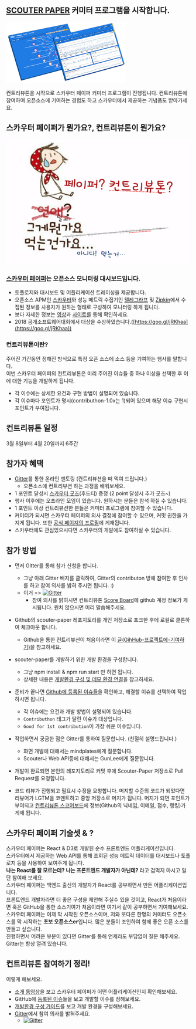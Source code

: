 ## [SCOUTER PAPER](https://github.com/scouter-contrib/scouter-paper) 커미터 프로그램을 시작합니다.
![이게 뭔가요?](./bg-small.png)

컨트리뷰톤을 시작으로 스카우터 페이퍼 커미터 프로그램이 진행됩니다. 
컨트리뷰톤에 참여하여 오픈소스에 기여하는 경험도 하고 스카우터에서 제공하는 기념품도 받아가세요. 

## 스카우터 페이퍼가 뭔가요?, 컨트리뷰톤이 뭔가요?
![이게 뭔가요?](./paper-is-not-food-small.png)

### [스카우터 페이퍼](https://scouter-contrib.github.io/scouter-paper/)는 오픈소스 모니터링 대시보드입니다.
 - 토폴로지와 대시보드 및 어플리케이션 트레이싱을 제공합니다.
 - 오픈소스 APM인 [스카우터](https://github.com/scouter-project/scouter)와 성능 메트릭 수집기인 [텔레그라프](https://www.influxdata.com/time-series-platform/telegraf/) 및 [Zipkin](https://zipkin.io/)에서 수집된 정보를 사용자가 원하는 형태로 구성하여 모니터링 하게 됩니다.
 - 보다 자세한 정보는 [영상](https://youtu.be/NjJ0dGhdIbU)과 [사이트](https://scouter-contrib.github.io/scouter-paper/)를 통해 확인하세요.
 - 2018 공개소프트웨어대회에서 대상을 수상하였습니다.([https://goo.gl/jRKhaa](https://goo.gl/jRKhaa))

### 컨트리뷰톤이란?
주어진 기간동안 정해진 방식으로 특정 오픈 소스에 소스 등을 기여하는 행사를 말합니다.  
이번 스카우터 페이퍼의 컨트리뷰톤은 미리 주어진 이슈들 중 하나 이상을 선택한 후 이에 대한 기능을 개발하게 됩니다.
 - 각 이슈에는 상세한 요건과 구현 방법이 설명되어 있습니다.
 - 각 이슈마다 포인트가 명시(contributhon-1.0x는 1)되어 있으며 해당 이슈 구현시 포인트가 부여됩니다.

## 컨트리뷰톤 일정
3월 8일부터 4월 20일까지 6주간

## 참가자 혜택
 - [Gitter](https://gitter.im/paper-contributhon/community?utm_source=share-link&utm_medium=link&utm_campaign=share-link)를 통한 온라인 멘토링 (컨트리뷰션을 떠 먹여 드립니다.)
   - 오픈소스에 컨트리뷰션 하는 과정을 배워보세요.
 - 1 포인트 달성시 [스카우터 굿즈](./scouter-goods.md)(후드티) 증정 (2 point 달성시 추가 굿즈~)
 - 행사 이후에는 오프라인 모임이 있습니다. 원하시는 분들은 참석 하실 수 있습니다.
 - 1 포인트 이상 컨트리뷰션한 분들은 커미터 프로그램에 참여할 수 있습니다.
 - 커미터가 되시면 스카우터 페이퍼의 의사 결정에 참여할 수 있으며, 커밋 권한을 가지게 됩니다. 또한 [공식 페이지의 프로필](https://scouter-contrib.github.io/scouter-paper/index.html#people-who-make)에 게재됩니다.
 - 스카우터에도 관심있으시다면 스카우터의 개발에도 참여하실 수 있습니다.

## 참가 방법
 - 먼저 Gitter를 통해 참가 신청을 합니다.
   - 그냥 아래 Gitter 배지를 클릭하여, Gitter의 contributon 방에 참여한 후 인사를 하고 참여 의사를 밝혀 주시면 됩니다. :)
   - 이거 => [![Gitter](https://badges.gitter.im/paper-contributhon/community.svg)](https://gitter.im/paper-contributhon/community?utm_source=badge&utm_medium=badge&utm_campaign=pr-badge)
     - 참여 의사를 밝히시면 컨트리뷰톤 [Score Board](./score-board.md)에 github 계정 정보가 게시됩니다. 원치 않으시면 미리 말씀해주세요.

 - Github의 scouter-paper 레포지토리를 개인 저장소로 포크한 후에 로컬로 클론하여 체크아웃 합니다.
   - Github을 통한 컨트리뷰션이 처음이라면 이 [글(GihHub-프로젝트에-기여하기)](https://git-scm.com/book/ko/v2/GitHub-GitHub-%ED%94%84%EB%A1%9C%EC%A0%9D%ED%8A%B8%EC%97%90-%EA%B8%B0%EC%97%AC%ED%95%98%EA%B8%B0)을 참고하세요.

 - scouter-paper를 개발하기 위한 개발 환경을 구성합니다.
   - 그냥 npm install & npm run start 만 하면 됩니다.
   - 상세한 내용은 [개발환경 구성 및 데모 환경 연결](./preparing-development.md)을 참고하세요.

 - 준비가 끝나면 [Github에 등록된 이슈들](https://github.com/scouter-contrib/scouter-paper/issues)을 확인하고, 해결할 이슈를 선택하여 작업하시면 됩니다.
   - 각 이슈에는 요건과 개발 방법이 설명되어 있습니다.
   - `Contributhon` 태그가 달린 이슈가 대상입니다.
   - `Good for 1st contribution`이 가장 쉬운 이슈입니다.

 - 작업하면서 궁금한 점은 Gitter를 통하여 질문합니다. (친절히 설명드립니다.)
   - 화면 개발에 대해서는 mindplates에게 질문합니다.
   - Scouter나 Web API등에 대해서는 GunLee에게 질문합니다.

 - 개발이 완료되면 본인의 레포지토리로 커밋 후에 Scouter-Paper 저장소로 Pull Request를 요청합니다.
 - 코드 리뷰가 진행되고 필요시 수정을 요청합니다. 머지할 수준의 코드가 되었다면 리뷰어가 LGTM을 코멘트하고 중앙 저장소로 머지가 됩니다. 머지가 되면 포인트가 부여되고 [컨트리뷰톤 스코어보드](./score-board.md)에 정보(Github의 닉네임, 이메일, 점수, 랭킹)가 게재 됩니다.

## 스카우터 페이퍼 기술셋 & ?
스카우터 페이퍼는 React & D3로 개발된 순수 프론트엔드 어플리케이션입니다.  
스카우터에서 제공하는 Web API를 통해 조회된 성능 메트릭 데이터를 대시보드나 토폴로지 등을 사용하여 보여주게 됩니다.  
**나는 React를 잘 모르는데? 나는 프론트엔드 개발자가 아닌데?** 라고 겁먹지 마시고 일단 참여해 보세요.  
스카우터 페이퍼는 백엔드 출신의 개발자가 React를 공부하면서 만든 어플리케이션입니다.  
프론트엔드 개발자라면 더 좋은 구성을 제안해 주실수 있을 것이고, React가 처음이라면 혹은 GitHub을 통한 소스기여가 처음이라면 여기서 같이 공부하면서 기여해보세요.  
스카우터 페이퍼는 이제 막 시작된 오픈소스이며, 저와 또다른 한명의 커미터도 오픈소스를 막 시작하는 **초보 오픈소스er**입니다. 많은 분들이 조인하여 함께 좋은 오픈 소스를 만들고 싶습니다.  
진행하면서 어려운 부분이 있다면 Gitter를 통해 언제라도 부담없이 질문 해주세요.  
Gitter는 항상 열려 있습니다. 

## 컨트리뷰톤 참여하기 정리!
이렇게 해보세요.
 - [소개 동영상](https://youtu.be/NjJ0dGhdIbU)을 보고 스카우터 페이퍼가 어떤 어플리케이션인지 확인해보세요.
 - GitHub에 [등록된 이슈](https://github.com/scouter-contrib/scouter-paper/issues)들을 보고 개발할 이슈를 정해보세요.
 - [개발환경 구성 가이드](./preparing-development.md)를 보고 개발 환경을 구성해보세요.
 - [Gitter](https://gitter.im/paper-contributhon/community?utm_source=share-link&utm_medium=link&utm_campaign=share-link)에서 참여 의사를 밝혀주세요.
   - [![Gitter](https://badges.gitter.im/paper-contributhon/community.svg)](https://gitter.im/paper-contributhon/community?utm_source=badge&utm_medium=badge&utm_campaign=pr-badge)
